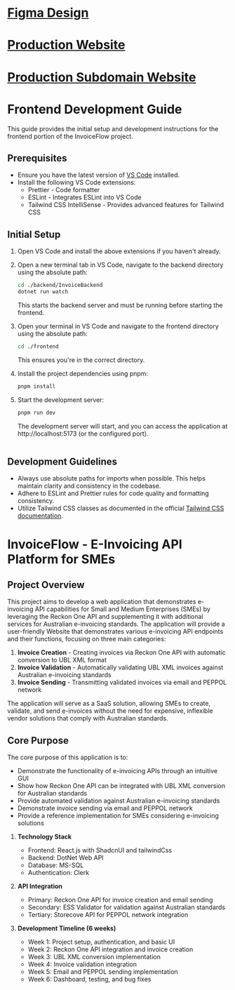 # [Figma Design](https://www.figma.com/design/SruUTfQpmjBHLHvfhX8wvk/InvoiceFlow?node-id=0-1&t=18wcQwIfbpLvfWtK-1)

# [Production Website](https://invoice-flow.org)

# [Production Subdomain Website](https://myinvoiceflow.netlify.app)


# Frontend Development Guide

This guide provides the initial setup and development instructions for the frontend portion of the InvoiceFlow project.

## Prerequisites

- Ensure you have the latest version of [VS Code](https://code.visualstudio.com/) installed.
- Install the following VS Code extensions:
  - Prettier - Code formatter
  - ESLint - Integrates ESLint into VS Code
  - Tailwind CSS IntelliSense - Provides advanced features for Tailwind CSS

## Initial Setup

1. Open VS Code and install the above extensions if you haven't already.

2. Open a new terminal tab in VS Code, navigate to the backend directory using the absolute path:

   ```bash
   cd ./backend/InvoiceBackend
   dotnet run watch
   ```

   This starts the backend server and must be running before starting the frontend.

3. Open your terminal in VS Code and navigate to the frontend directory using the absolute path:

   ```bash
   cd ./frontend
   ```

   This ensures you're in the correct directory.

4. Install the project dependencies using pnpm:

   ```bash
   pnpm install
   ```

5. Start the development server:
   ```bash
   pnpm run dev
   ```
   
   The development server will start, and you can access the application at http://localhost:5173 (or the configured port).
   ```

## Development Guidelines

- Always use absolute paths for imports when possible. This helps maintain clarity and consistency in the codebase.
- Adhere to ESLint and Prettier rules for code quality and formatting consistency.
- Utilize Tailwind CSS classes as documented in the official [Tailwind CSS documentation](https://tailwindcss.com/docs).

# InvoiceFlow - E-Invoicing API Platform for SMEs

## Project Overview

This project aims to develop a web application that demonstrates e-invoicing API capabilities for Small and Medium Enterprises (SMEs) by leveraging the Reckon One API and supplementing it with additional services for Australian e-invoicing standards. The application will provide a user-friendly Website that demonstrates various e-invoicing API endpoints and their functions, focusing on three main categories:

1. **Invoice Creation** - Creating invoices via Reckon One API with automatic conversion to UBL XML format
2. **Invoice Validation** - Automatically validating UBL XML invoices against Australian e-invoicing standards
3. **Invoice Sending** - Transmitting validated invoices via email and PEPPOL network

The application will serve as a SaaS solution, allowing SMEs to create, validate, and send e-invoices without the need for expensive, inflexible vendor solutions that comply with Australian standards.

## Core Purpose

The core purpose of this application is to:

- Demonstrate the functionality of e-invoicing APIs through an intuitive GUI
- Show how Reckon One API can be integrated with UBL XML conversion for Australian standards
- Provide automated validation against Australian e-invoicing standards
- Demonstrate invoice sending via email and PEPPOL network
- Provide a reference implementation for SMEs considering e-invoicing solutions

1. **Technology Stack**

   - Frontend: React.js with ShadcnUI and tailwindCss
   - Backend: DotNet Web API
   - Database: MS-SQL
   - Authentication: Clerk

2. **API Integration**

   - Primary: Reckon One API for invoice creation and email sending
   - Secondary: ESS Validator for validation against Australian standards
   - Tertiary: Storecove API for PEPPOL network integration

3. **Development Timeline (6 weeks)**

   - Week 1: Project setup, authentication, and basic UI
   - Week 2: Reckon One API integration and invoice creation
   - Week 3: UBL XML conversion implementation
   - Week 4: Invoice validation integration
   - Week 5: Email and PEPPOL sending implementation
   - Week 6: Dashboard, testing, and bug fixes
